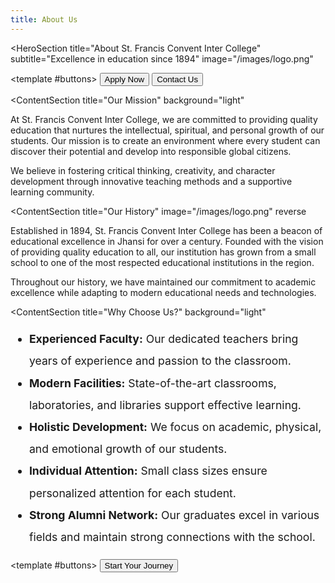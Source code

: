 ```yaml
---
title: About Us
---
```


<HeroSection 
  title="About St. Francis Convent Inter College"
  subtitle="Excellence in education since 1894"
  image="/images/logo.png"
>
  <template #buttons>
    <Button href="/admissions">Apply Now</Button>
    <Button variant="outline" href="/contact">Contact Us</Button>
  </template>
</HeroSection>

<ContentSection 
  title="Our Mission"
  background="light"
>
  At St. Francis Convent Inter College, we are committed to providing quality education that nurtures the intellectual, spiritual, and personal growth of our students. Our mission is to create an environment where every student can discover their potential and develop into responsible global citizens.
  
  We believe in fostering critical thinking, creativity, and character development through innovative teaching methods and a supportive learning community.
</ContentSection>

<ContentSection 
  title="Our History"
  image="/images/logo.png"
  reverse
>
  Established in 1894, St. Francis Convent Inter College has been a beacon of educational excellence in Jhansi for over a century. Founded with the vision of providing quality education to all, our institution has grown from a small school to one of the most respected educational institutions in the region.
  
  Throughout our history, we have maintained our commitment to academic excellence while adapting to modern educational needs and technologies.
</ContentSection>

<CardGrid 
  title="Our Values"
  subtitle="The principles that guide our educational philosophy"
  background="blue"
  :columns="3"
  :cards="[
    {
      icon: 'fas fa-book',
      title: 'Excellence',
      description: 'We strive for the highest standards in academics and character development.'
    },
    {
      icon: 'fas fa-heart',
      title: 'Compassion',
      description: 'We foster empathy, kindness, and understanding in our community.'
    },
    {
      icon: 'fas fa-users',
      title: 'Community',
      description: 'We build strong relationships and work together towards common goals.'
    },
    {
      icon: 'fas fa-lightbulb',
      title: 'Innovation',
      description: 'We embrace new ideas and modern teaching methodologies.'
    },
    {
      icon: 'fas fa-globe',
      title: 'Global Perspective',
      description: 'We prepare students to be responsible global citizens.'
    },
    {
      icon: 'fas fa-trophy',
      title: 'Achievement',
      description: 'We celebrate success and encourage students to reach their potential.'
    }
  ]"
/>

<ContentSection 
  title="Why Choose Us?"
  background="light"
>
  <ul style="font-size: 1.1rem; line-height: 2;">
    <li><strong>Experienced Faculty:</strong> Our dedicated teachers bring years of experience and passion to the classroom.</li>
    <li><strong>Modern Facilities:</strong> State-of-the-art classrooms, laboratories, and libraries support effective learning.</li>
    <li><strong>Holistic Development:</strong> We focus on academic, physical, and emotional growth of our students.</li>
    <li><strong>Individual Attention:</strong> Small class sizes ensure personalized attention for each student.</li>
    <li><strong>Strong Alumni Network:</strong> Our graduates excel in various fields and maintain strong connections with the school.</li>
  </ul>
  
  <template #buttons>
    <Button href="/admissions" size="large">Start Your Journey</Button>
  </template>
</ContentSection> 